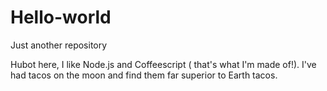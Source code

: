 # Hello-world
Just another repository

Hubot here, I like Node.js and Coffeescript ( that's what I'm made of!).
I've had tacos on the moon and find them far superior to Earth tacos.
